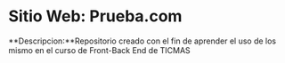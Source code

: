 # **Sitio Web: Prueba.com**

**Descripcion:**Repositorio creado con el fin de aprender el uso de los mismo en el curso de Front-Back End de TICMAS

